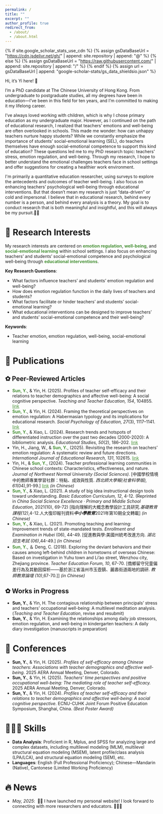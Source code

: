 ```yaml
---
permalink: /
title: ""
excerpt: ""
author_profile: true
redirect_from: 
  - /about/
  - /about.html
---
```


{% if site.google_scholar_stats_use_cdn %}
{% assign gsDataBaseUrl = "https://cdn.jsdelivr.net/gh/" | append: site.repository | append: "@" %}
{% else %}
{% assign gsDataBaseUrl = "https://raw.githubusercontent.com/" | append: site.repository | append: "/" %}
{% endif %}
{% assign url = gsDataBaseUrl | append: "google-scholar-stats/gs_data_shieldsio.json" %}

<span class='anchor' id='about-me'></span>


Hi, it’s Yi here! 🙌

I’m a PhD candidate at The Chinese University of Hong Kong. From undergraduate to postgraduate studies, all my degrees have been in education—I’ve been in this field for ten years, and I’m committed to making it my lifelong career.

I’ve always loved working with children, which is why I chose primary education as my undergraduate major. However, as I continued on the path of educational research, I realized that teachers’ emotions and well-being are often overlooked in schools. This made me wonder: how can unhappy teachers nurture happy students? While we constantly emphasize the importance of students’ social-emotional learning (SEL), do teachers themselves have enough social-emotional competence to support this kind of education? These questions led me to my PhD research topic: teachers’ stress, emotion regulation, and well-being. Through my research, I hope to better understand the emotional challenges teachers face in school settings and offer suggestions for creating a healthier work environment.

I'm primarily a quantitative education researcher, using surveys to explore the antecedents and outcomes of teacher well-being. I also focus on enhancing teachers’ psychological well-being through educational interventions. But that doesn’t mean my research is just “data-driven” or cold and impersonal. I believe that in educational research, behind every number is a person, and behind every analysis is a theory. My goal is to conduct research that is both meaningful and insightful, and this will always be my pursuit.🦾🥰


# 🌻 Research Interests
My research interests are centered on <span style="font-weight:bold; color:#469035;">emotion regulation</span>, <span style="font-weight:bold; color:#469035;">well-being</span>, and <span style="font-weight:bold; color:#469035;">social-emotional learning</span> within school settings. I also focus on enhancing teachers’ and students’ social-emotional competence and psychological well-being through <span style="font-weight:bold; color:#469035;">educational interventions</span>.

**Key Research Questions**:
- What factors inﬂuence teachers’ and students’ emotion regulation and well-being?
- How does emotion regulation function in the daily lives of teachers and students?
- What factors facilitate or hinder teachers’ and students’ social-emotional learning?
- What educational interventions can be designed to improve teachers’ and students’ social-emotional competence and their well-being?

**Keywords**: 
- Teacher emotion, emotion regulation, well-being, social-emotional learning

# 📝 Publications
##  ✿ Peer-Reviewed Articles
- <span style="font-weight:bold; color:#469035;">Sun, Y.</span>, & Yin, H. (2025). Profiles of teacher self-efficacy and their relations to teacher demographics and affective well-being: A social cognitive perspective. *Teaching and Teacher Education, 154*, 104855. <a href="https://doi.org/10.1016/j.tate.2024.104855" style="color:#469035;">link</a>
- <span style="font-weight:bold; color:#469035;">Sun, Y.</span>, & Yin, H. (2024). Framing the theoretical perspectives on emotion regulation: A Habermasian typology and its implications for educational research. *Social Psychology of Education, 27*(3), 1117–1141. <a href="https://doi.org/10.1007/s11218-023-09855-2" style="color:#469035;">link</a>
- <span style="font-weight:bold; color:#469035;">Sun, Y.</span>, & Xiao, L. (2024). Research trends and hotspots of differentiated instruction over the past two decades (2000-2020): A bibliometric analysis. *Educational Studies, 50*(2), 186–202. <a href="https://doi.org/10.1080/03055698.2021.1937945" style="color:#469035;">link</a>
- Yin, H., Jiang, W., & <span style="font-weight:bold; color:#469035;">Sun, Y.</span>, (2025). Revisiting the research on teachers’ emotion regulation: A systematic review and future directions. *International Journal of Educational Research, 131*, 102615. <a href="https://doi.org/10.1016/j.ijer.2025.102615" style="color:#469035;">link</a>
- Yin, H., & <span style="font-weight:bold; color:#469035;">Sun, Y.</span>, (2024). Teacher professional learning communities in Chinese school contexts: Characteristics, effectiveness, and nature. *Journal of Northwest Normal University (Social Sciences).* [中國學校情境中的教師專業學習社群：特點、成效與性質. *西北師大學報(社會科學版), 61*(04),91-99.] <a href="https://doi.org/10.16783/j.cnki.nwnus.2024.04.010" style="color:#469035;">link</a> *(in Chinese)*
- <span style="font-weight:bold; color:#469035;">Sun, Y.</span>, & Xiao, L. (2021). A study of big idea instructional design tools toward understanding. *Basic Education Curriculum, 12*, 4-12. (Reprinted in *China Social Science Excellence · Primary and Middle School Education*, 2021(10), 69-72) [指向理解的⼤概念教學設計⼯具研究.*基礎教育課程(12)*,4-12.⼈⼤復印報刊資料***中⼩學教育***2021年第10期全⽂轉載] *(in Chinese)*
- <span style="font-weight:bold; color:#469035;">Sun, Y.</span>, & Xiao, L. (2021). Promoting teaching and learning: Improvement trends of state-mandated tests. *Enrollment and Examination in Hubei* (06), 44-49. [促進教與學:美國州統考改進⽅向. *湖北招⽣考試 (06)*,44-49.] *(in Chinese)*
- <span style="font-weight:bold; color:#469035;">Sun, Y.</span>, ＆ Deng, C. (2018). Exploring the deviant behaviors and their causes among left-behind children in hometowns of overseas Chinese: Based on investigation in Yuhu town and Li’ao street, Wenzhou city, Zhejiang province. *Teacher Education Forum, 10*, 67-70. [僑鄉留守兒童偏差行為及其動因探析——基於浙江省溫州市玉壺鎮、麗嶴街道兩地的調研. *教師教育論壇 (10)*,67-70.]] *(in Chinese)*

##  ✿ Works in Progress
- **Sun, Y.**, & Yin, H. The contagious relationship between principals’ stress and teachers’ occupational well-being: A multilevel meditation analysis. (*Teaching and Teacher Education*, revise and resubmit)
- **Sun, Y.**, & Yin, H. Examining the relationships among daily job stressors, emotion regulation, and well-being in kindergarten teachers: A daily diary investigation (manuscripts in preparation)

# 💬 Conferences
- **Sun, Y.**, & Yin, H. (2025). *Profiles of self-efficacy among Chinese teachers: Associations with teacher demographics and affective well-being.* 2025 AERA Annual Meeting, Denver, Colorado.
- **Sun, Y.**, & Yin, H. (2025). *Teachers’ time perspectives and positive occupational well-being: The mediating role of teacher self-efficacy.* 2025 AERA Annual Meeting, Denver, Colorado.
- **Sun, Y.**, & Yin, H. (2024). *Profiles of teacher self-efficacy and their relations to teacher demographics and affective well-being: A social cognitive perspective.* ECNU-CUHK Joint Forum Positive Education Symposium, Shanghai, China. *(Best Poster Award)*

# 👩🏻‍💻 Skills
- **Data Analysis**: Proficient in R, Mplus, and SPSS for analyzing large and complex datasets, including multilevel modeling (MLM), multilevel structural equation modeling (MSEM), latent profile/class analysis (LPA/LCA), and structural equation modeling (SEM), etc.
- **Languages**: English (Full Professional Proficiency); Chinese—Mandarin (Native), Cantonese (Limited Working Proficiency)

# 🔥 News 
- *May, 2025*: &nbsp;🎉🎉 I have launched my personal website! I look forward to connecting with more researchers and educators. 👩‍🏫🌻

